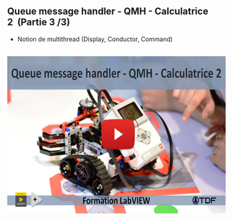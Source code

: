 <h2 dir="auto" id="h_174031069121655196260265"><strong></strong><strong>Queue message handler&nbsp;</strong><strong>- QMH&nbsp;</strong><strong>- Calculatrice 2&nbsp;</strong><strong>&nbsp;</strong><strong>(Partie 3 /3)</strong></h2>

<ul dir="auto">
<li>Notion de multithread (Display, Conductor, Command)</li>
</ul>
<p dir="auto"></p>
<p>&nbsp;<a href="https://www.youtube.com/watch?v=EEVyOptKRXE&list=PLtioRYPUn23rmTQmI3XhCEMH0Tcn9y50z&index=12&ab_channel=TechnologiesdeFrance%28TDF%29"><img src="QMH calculatrice II.png" width="640" height="362" alt="" style="display: block; margin-left: auto; margin-right: auto;" /></a></p>
